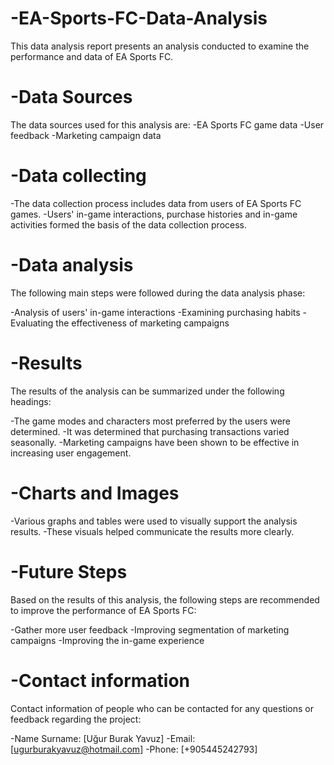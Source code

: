# -EA-Sports-FC-Data-Analysis
  This data analysis report presents an analysis conducted to examine the performance and data of EA Sports FC.
# -Data Sources
 The data sources used for this analysis are:
-EA Sports FC game data
-User feedback
-Marketing campaign data
# -Data collecting
-The data collection process includes data from users of EA Sports FC games.
-Users' in-game interactions, purchase histories and in-game activities formed the basis of the data collection process.
# -Data analysis
 The following main steps were followed during the data analysis phase:

-Analysis of users' in-game interactions
-Examining purchasing habits
-Evaluating the effectiveness of marketing campaigns
# -Results
 The results of the analysis can be summarized under the following headings:

-The game modes and characters most preferred by the users were determined.
-It was determined that purchasing transactions varied seasonally.
-Marketing campaigns have been shown to be effective in increasing user engagement.

# -Charts and Images
-Various graphs and tables were used to visually support the analysis results.
-These visuals helped communicate the results more clearly.

# -Future Steps
 Based on the results of this analysis, the following steps are recommended to improve the performance of EA Sports FC:

-Gather more user feedback
-Improving segmentation of marketing campaigns
-Improving the in-game experience

# -Contact information
 Contact information of people who can be contacted for any questions or feedback regarding the project:

-Name Surname: [Uğur Burak Yavuz]
-Email: [ugurburakyavuz@hotmail.com]
-Phone: [+905445242793]


